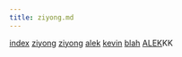 ```yaml
---
title: ziyong.md
---
```

[index](index.html)
[ziyong](ziyong.html) [ziyong](ziyong.html) [alek](alek.html) [kevin](kevin.html) [blah](blah.html) [ALEK](alek.html)KK
